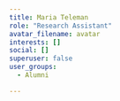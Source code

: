 ```yaml
---
title: Maria Teleman  
role: "Research Assistant"
avatar_filename: avatar
interests: []
social: []
superuser: false
user_groups:
  - Alumni

---
```

